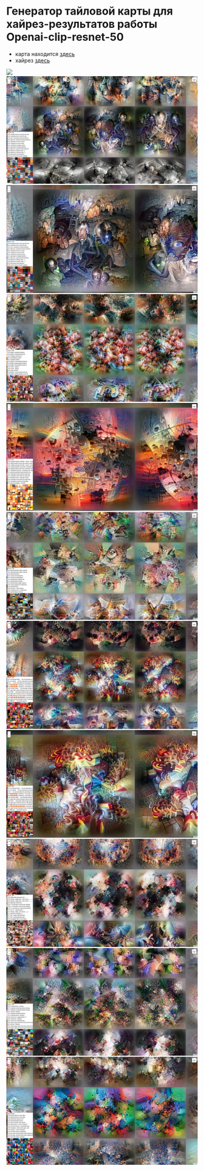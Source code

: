 # Генератор тайловой карты для хайрез-результатов работы Openai-clip-resnet-50

- карта находится <a href="https://f003.backblazeb2.com/file/openai-clip/index.html">здесь</a>
- хайрез <a href="https://f003.backblazeb2.com/file/openai-clip/data/hires/channel-0-1.jpg">здесь</a>

<img src="screenshots/screencast.gif">

<img src="screenshots/0001.jpg">
<img src="screenshots/0002.jpg">
<img src="screenshots/0003.jpg">
<img src="screenshots/0004.jpg">
<img src="screenshots/0005.jpg">
<img src="screenshots/0006.jpg">
<img src="screenshots/0007.jpg">
<img src="screenshots/0008.jpg">
<img src="screenshots/0009.jpg">
<img src="screenshots/0010.jpg">

